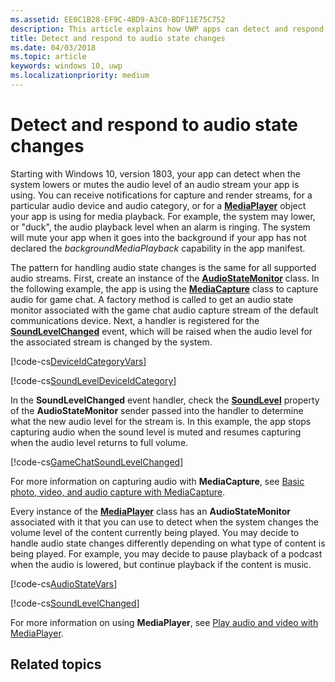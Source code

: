 ```yaml
---
ms.assetid: EE0C1B28-EF9C-4BD9-A3C0-BDF11E75C752
description: This article explains how UWP apps can detect and respond to system-initiated changes in audio stream levels
title: Detect and respond to audio state changes
ms.date: 04/03/2018
ms.topic: article
keywords: windows 10, uwp
ms.localizationpriority: medium
---
```

# Detect and respond to audio state changes
Starting with Windows 10, version 1803, your app can detect when the system lowers or mutes the audio level of an audio stream your app is using. You can receive notifications for capture and render streams, for a particular audio device and audio category, or for a [**MediaPlayer**](https://docs.microsoft.com/en-us/uwp/api/Windows.Media.Playback.MediaPlayer) object your app is using for media playback. For example, the system may lower, or "duck", the audio playback level when an alarm is ringing. The system will mute your app when it goes into the background if your app has not declared the *backgroundMediaPlayback* capability in the app manifest. 

The pattern for handling audio state changes is the same for all supported audio streams. First, create an instance of the [**AudioStateMonitor**](https://docs.microsoft.com/uwp/api/windows.media.audio.audiostatemonitor) class. In the following example, the app is using the [**MediaCapture**](https://docs.microsoft.com/uwp/api/Windows.Media.Capture.MediaCapture) class to capture audio for game chat. A factory method is called to get an audio state monitor associated with the game chat audio capture stream of the default communications device.  Next, a handler is registered for the [**SoundLevelChanged**](https://docs.microsoft.com/uwp/api/windows.media.audio.audiostatemonitor.soundlevelchanged) event, which will be raised when the audio level for the associated stream is changed by the system.

[!code-cs[DeviceIdCategoryVars](./code/SimpleCameraPreview_Win10/cs/MainPage.xaml.cs#SnippetDeviceIdCategoryVars)]

[!code-cs[SoundLevelDeviceIdCategory](./code/SimpleCameraPreview_Win10/cs/MainPage.xaml.cs#SnippetSoundLevelDeviceIdCategory)]

In the **SoundLevelChanged** event handler, check the [**SoundLevel**](https://docs.microsoft.com/uwp/api/windows.media.audio.audiostatemonitor.soundlevel) property of the **AudioStateMonitor** sender passed into the handler to determine what the new audio level for the stream is. In this example, the app stops capturing audio when the sound level is muted and resumes capturing when the audio level returns to full volume.

[!code-cs[GameChatSoundLevelChanged](./code/SimpleCameraPreview_Win10/cs/MainPage.xaml.cs#SnippetGameChatSoundLevelChanged)]

For more information on capturing audio with **MediaCapture**, see [Basic photo, video, and audio capture with MediaCapture](basic-photo-video-and-audio-capture-with-MediaCapture.md).

Every instance of the [**MediaPlayer**](https://docs.microsoft.com/uwp/api/Windows.Media.Playback.MediaPlayer) class has an **AudioStateMonitor** associated with it that you can use to detect when the system changes the volume level of the content currently being played. You may decide to handle audio state changes differently depending on what type of content is being played. For example, you may decide to pause playback of a podcast when the audio is lowered, but continue playback if the content is music. 

[!code-cs[AudioStateVars](./code/MediaPlayer_RS1/cs/MainPage.xaml.cs#SnippetAudioStateVars)]

[!code-cs[SoundLevelChanged](./code/MediaPlayer_RS1/cs/MainPage.xaml.cs#SnippetSoundLevelChanged)]

For more information on using **MediaPlayer**, see [Play audio and video with MediaPlayer](play-audio-and-video-with-mediaplayer.md). 

## Related topics